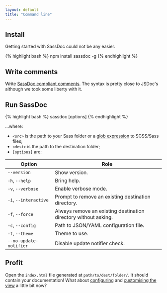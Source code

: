 ```yaml
---
layout: default
title: "Command line"
---
```


## Install

Getting started with SassDoc could not be any easier.

{% highlight bash %}
npm install sassdoc -g
{% endhighlight %}

## Write comments

Write [SassDoc compliant comments](/annotations/). The syntax is pretty close to JSDoc's although we took some liberty with it.

## Run SassDoc

{% highlight bash %}
sassdoc <src> <dest> [options]
{% endhighlight %}

...where:

* `<src>` is the path to your Sass folder or a [glob expression] to SCSS/Sass files;
* `<dest>` is the path to the destination folder;
* `[options]` are:

| Option                 | Role                                                           |
|------------------------|----------------------------------------------------------------|
| `--version`            | Show version.                                                   |
| `-h`, `--help`         | Bring help.                                                     |
| `-v`, `--verbose`      | Enable verbose mode.                                            |
| `-i`, `--interactive`  | Prompt to remove an existing destination directory.             |
| `-f`, `--force`        | Always remove an existing destination directory without asking. |
| `-c`, `--config`       | Path to JSON/YAML configuration file.                           |
| `-t`, `--theme`        | Theme to use.                                                   |
| `--no-update-notifier` | Disable update notifier check.                                  |

[glob expression]: https://github.com/isaacs/node-glob#glob-primer

## Profit

Open the `index.html` file generated at `path/to/dest/folder/`. It should contain your documentation! What about [configuring](/configuration/) and [customising the view](/customising-the-view) a little bit now?
